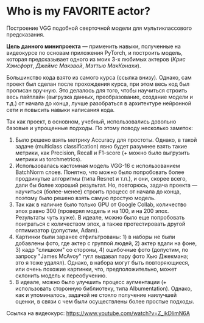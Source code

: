 # Who is my FAVORITE actor?
Построение VGG подобной сверточной модели для мультиклассового предсказания.

**Цель данного минипроекта** — применить навыки, полученные на видеокурсе по основам приложения PyTorch, и построить модель, которая предсказывает одного из моих 3-х любимых актеров (*Крис Хэмсфорт*, *Джеймс Макэвой*, *Мэттью МакКонахи*).

Большинство кода взято из самого курса (ссылка внизу). Однако, сам проект был сделан после прохождения курса, при этом весь код был прописан вручную. Это делалось для того, чтобы научиться строить весь пайплайн (выгрузка данных, преобразование, создание модели и т.д.) от начала до конца, лучше разобраться в архитектуре нейронной сети и повысить навыки написания кода.

Так как проект, в основном, учебный, использовались довольно базовые и упрощенные подходы. По этому поводу несколько заметок:
1. Было решено взять метрику Accuracy для простоты. Однако, в такой задаче (multiclass classification) явно будет разумнее взять такие метрики, как Precision, Recall и F1-score (+ можно было выгрузить метрики из torchmetrics).
2. Использовалась кастомная модель VGG-16 с использованием BatchNorm слоев. Понятно, что можно было попробовать более продвинутые алгоритмы (типа Resnet и т.п.), и они, скорее всего, дали бы более хороший результат. Но, повторюсь, задача проекта — научиться (более-менее) строить процесс от начала до конца, поэтому было решено взять самую простую модель.
3. Так как в наличие было только GPU от Google Collab, количество эпох равно 300 (проверял модель и на 100, и на 200 эпох. Результаты чуть хуже). В идеале, можно было еще попробовать поиграться с количеством эпох, а также протестировать другой оптимизатор (допустим, Adam).
4. Картинки были заранее отфильтрованы: 1) в наборы не были добавлены фото, где актер с группой людей, 2) актер вдали на фоне, 3) кадр "слишком" со стороны, 4) ошибочные фото (допустим, по запросу "James McAvoy" гугл выдавал пару фото Хью Джекмана; это я тоже удалял). Однако, в набора могут быть повторяющиеся, или очень похожие картинки, что, предположительно, может склонить модель к переобучению.
5. В идеале, можно было улучшить процесс аугментации (+ использовать сторонную библиотеку, типа Albumentation). Однако, как и упоминалось, задачой не стояло получение наилучшей оценки, в связи с чем были осуществлены более простые подходы.

Ссылка на видеокурс: https://www.youtube.com/watch?v=Z_ikDlimN6A
